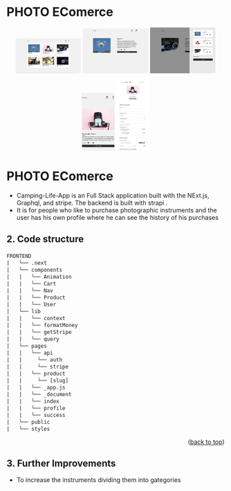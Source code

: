 # PHOTO EComerce

<div id="top"></div>

<p align="center">
  <img width="30%"  src="https://github.com/bachar78/e-photo-frontend/blob/0246661949f3c155e18f8a9dfe9b4ee41ace322e/public/ReadMe/Screenshot%202022-06-26%20at%2014.21.38.png">
  <img width="30%"  src="https://github.com/bachar78/e-photo-frontend/blob/0246661949f3c155e18f8a9dfe9b4ee41ace322e/public/ReadMe/Screenshot%202022-06-26%20at%2014.22.19.png">
  <img width="30%"  src="https://github.com/bachar78/e-photo-frontend/blob/0246661949f3c155e18f8a9dfe9b4ee41ace322e/public/ReadMe/Screenshot%202022-06-26%20at%2014.22.50.png">
</p>

<p align="center">
  <img width="15%"  src="https://github.com/bachar78/e-photo-frontend/blob/0246661949f3c155e18f8a9dfe9b4ee41ace322e/public/ReadMe/Screenshot%202022-06-26%20at%2014.23.41.png">
  <img width="15%"  src="https://github.com/bachar78/e-photo-frontend/blob/0246661949f3c155e18f8a9dfe9b4ee41ace322e/public/ReadMe/Screenshot%202022-06-26%20at%2014.24.21.png">
</p>

# PHOTO EComerce

- Camping-Life-App is an Full Stack application built with the NExt.js, Graphql, and stripe. 
  The backend is built with strapi .
- It is for people who like to purchase photographic instruments and the user has his own profile where he can see the history of his purchases 


## 2. Code structure

```
FRONTEND
|   └── .next
|   └── components
|   |   └── Animation
|   |   └── Cart
|   |   └── Nav
|   |   └── Product
|   |   └── User
|   └── lib
|   |   └── context
|   |   └── formatMoney
|   |   └── getStripe
|   |   └── query
|   └── pages
|   |   └── api
|   |     └── auth
|   |     └── stripe
|   |   └── product
|   |     └── [slug]
|   |   └── _app.js
|   |   └── _document
|   |   └── index
|   |   └── profile
|   |   └── success
|   └── public
|   └── styles
```

<p align="right">(<a href="#top">back to top</a>)</p>

## 3. Further Improvements

- To increase the instruments dividing them into gategories

